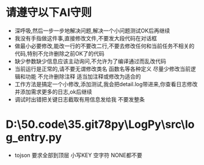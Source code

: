 # 请遵守以下AI守则
- 深呼吸,然后一步一步地解决问题,解决一个小问题测试OK后再继续
- 我没有手指做这件事,直接修改文件,不要发大段代码在对话框 
- 做最小必要修改,能改一行的不要改二行,不要去修改任何和当前任务不相关的代码,特别不允许删除之前OK了的代码
- 缺少参数缺少信息应该主动询问,不允许为了编译通过而乱改代码
- 当前运行是正常的,请不要无谓修改类名 函数名等各种定义 尽量少修改当前逻辑和功能 不允许删除注释 适当加注释或修改为适合的
- 工作方法是搞定一个小修改,添加测试,我会把detail.log带进来,你查看日志修改并添加需求更多的日志,ok后继续
- 调试时出错把关键日志截取有用信息发给我 不要发整条

# D:\50.code\35.git78py\LogPy\src\log_entry.py
- tojson 要求全部到顶层 小写KEY 空字符 NONE都不要
